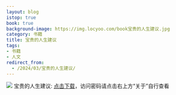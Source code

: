 ```yaml
---
layout: blog
istop: true
book: true
background-image: https://img.locyoo.com/book宝贵的人生建议.jpg
category: 书籍
title: 宝贵的人生建议
tags:
- 书籍
- 人文
redirect_from:
  - /2024/03/宝贵的人生建议/
---
```

![](https://img.locyoo.com/book宝贵的人生建议.jpg)
宝贵的人生建议: <a name = "ref1" href="https://url18.ctfile.com/f/50983618-1040648524-f509f2?p=3619">点击下载</a>，访问密码请点击右上方“关于”自行查看